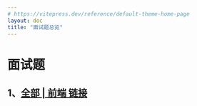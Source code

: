 ```yaml
---
# https://vitepress.dev/reference/default-theme-home-page
layout: doc
title: "面试题总览"
---
```


# 面试题

## 1、[全部 | 前端 链接](https://vue3js.cn/interview/)
